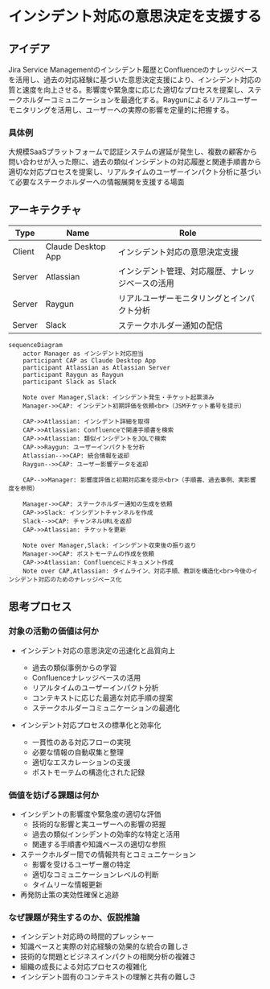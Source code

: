 # インシデント対応の意思決定を支援する

## アイデア
Jira Service Managementのインシデント履歴とConfluenceのナレッジベースを活用し、過去の対応経験に基づいた意思決定支援により、インシデント対応の質と速度を向上させる。影響度や緊急度に応じた適切なプロセスを提案し、ステークホルダーコミュニケーションを最適化する。Raygunによるリアルユーザーモニタリングを活用し、ユーザーへの実際の影響を定量的に把握する。

### 具体例
大規模SaaSプラットフォームで認証システムの遅延が発生し、複数の顧客から問い合わせが入った際に、過去の類似インシデントの対応履歴と関連手順書から適切な対応プロセスを提案し、リアルタイムのユーザーインパクト分析に基づいて必要なステークホルダーへの情報展開を支援する場面

## アーキテクチャ
| Type | Name | Role |
|--|--|--|
| Client | Claude Desktop App | インシデント対応の意思決定支援 |
| Server | Atlassian | インシデント管理、対応履歴、ナレッジベースの活用 |
| Server | Raygun | リアルユーザーモニタリングとインパクト分析 |
| Server | Slack | ステークホルダー通知の配信 |

```mermaid
sequenceDiagram
    actor Manager as インシデント対応担当
    participant CAP as Claude Desktop App
    participant Atlassian as Atlassian Server
    participant Raygun as Raygun
    participant Slack as Slack

    Note over Manager,Slack: インシデント発生・チケット起票済み
    Manager->>CAP: インシデント初期評価を依頼<br>（JSMチケット番号を提示）
    
    CAP->>Atlassian: インシデント詳細を取得
    CAP->>Atlassian: Confluenceで関連手順書を検索
    CAP->>Atlassian: 類似インシデントをJQLで検索
    CAP->>Raygun: ユーザーインパクトを分析
    Atlassian-->>CAP: 統合情報を返却
    Raygun-->>CAP: ユーザー影響データを返却
    
    CAP-->>Manager: 影響度評価と初期対応案を提示<br>（手順書、過去事例、実影響度を参照）
    
    Manager->>CAP: ステークホルダー通知の生成を依頼
    CAP->>Slack: インシデントチャンネルを作成
    Slack-->>CAP: チャンネルURLを返却
    CAP->>Atlassian: チケットを更新

    Note over Manager,Slack: インシデント収束後の振り返り
    Manager->>CAP: ポストモーテムの作成を依頼
    CAP->>Atlassian: Confluenceにドキュメント作成
    Note over CAP,Atlassian: タイムライン、対応手順、教訓を構造化<br>今後のインシデント対応のためのナレッジベース化
```

## 思考プロセス

### 対象の活動の価値は何か
- インシデント対応の意思決定の迅速化と品質向上
    - 過去の類似事例からの学習
    - Confluenceナレッジベースの活用
    - リアルタイムのユーザーインパクト分析
    - コンテキストに応じた最適な対応手順の提案
    - ステークホルダーコミュニケーションの最適化

- インシデント対応プロセスの標準化と効率化
    - 一貫性のある対応フローの実現
    - 必要な情報の自動収集と整理
    - 適切なエスカレーションの支援
    - ポストモーテムの構造化された記録

### 価値を妨げる課題は何か
- インシデントの影響度や緊急度の適切な評価
  - 技術的な影響と実ユーザーへの影響の把握
  - 過去の類似インシデントの効率的な特定と活用
  - 関連する手順書や知識ベースの適切な参照
- ステークホルダー間での情報共有とコミュニケーション
  - 影響を受けるユーザー層の特定
  - 適切なコミュニケーションレベルの判断
  - タイムリーな情報更新
- 再発防止策の実効性確保と追跡

### なぜ課題が発生するのか、仮説推論
- インシデント対応時の時間的プレッシャー
- 知識ベースと実際の対応経験の効果的な統合の難しさ
- 技術的な問題とビジネスインパクトの相関分析の複雑さ
- 組織の成長による対応プロセスの複雑化
- インシデント固有のコンテキストの理解と共有の難しさ